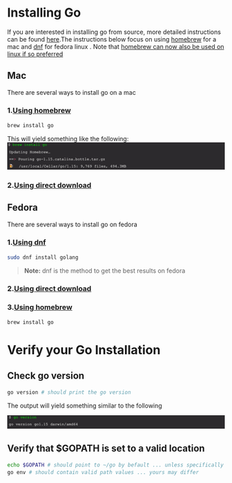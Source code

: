 # Installing Go

If you are interested in installing go from source, more detailed instructions can be found [here](https://golang.org/doc/install).The instructions below focus on using [homebrew](https://docs.brew.sh) for a mac and [dnf](https://fedoraproject.org/wiki/DNF) for fedora linux . Note that [homebrew can now also be used on linux if so preferred](https://docs.brew.sh/Homebrew-on-Linux)

  ## Mac
  There are several ways to install go on a mac
  ### 1.[Using homebrew](https://docs.brew.sh)

  ```sh
  brew install go
  ```
  This will yield something like the following:
  ![brew install](images/brew-install-go.jpg)
  ### 2.[Using direct download](https://golang.org/doc/install)

  ## Fedora
  There are several ways to install go on fedora

  ### 1.[Using dnf](https://developer.fedoraproject.org/tech/languages/go/go-installation.html)
  ```sh
  sudo dnf install golang
  ```
  > **Note:**  dnf is the method to get the best results on fedora
  ### 2.[Using direct download](https://golang.org/doc/install)

  ### 3.[Using homebrew](https://docs.brew.sh/Homebrew-on-Linux)

  ```sh
  brew install go
  ```

  # Verify your Go Installation
  ## Check go version
  ```sh
  go version # should print the go version
  ```
  The output will yield something similar to the following

  ![go version](images/go-version.jpg)

  ## Verify that $GOPATH is set to a valid location
  ```sh
  echo $GOPATH # should point to ~/go by befault ... unless specifically set otherwise
  go env # should contain valid path values ... yours may differ
  ```
